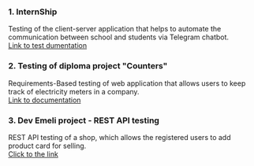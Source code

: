 <h3>1. InternShip</h3>
Testing of the client-server application that helps to automate the communication between school and students via Telegram chatbot.<br>
<a href="https://github.com/NikUrs/NikolayUrsalov/tree/main/INTERNSHIP%20-%20Prog%20Academy">Link to test dumentation</a>

<h3>2. Testing of diploma project "Counters"</h3>
Requirements-Based testing of web application that allows users to keep track of electricity meters in a company. <br>
<a href="https://bit.ly/45luAtv">Link to documentation</a>

<h3>3. Dev Emeli project - REST API testing</h3>
REST API testing of a shop, which allows the registered users to add product card for selling.<br> <a href="https://github.com/NikUrs/Mykola_Ursalov/tree/8f97ca57f64b0a95df2696547c0f282f75367a95/Dev%20Emeli%20project%20-%20API%20testing">Click to the link</a>




